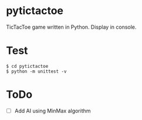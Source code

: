 # pytictactoe

TicTacToe game written in Python.
Display in console.

# Test

    $ cd pytictactoe
    $ python -m unittest -v
    
# ToDo

-[ ] Add AI using MinMax algorithm